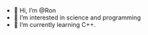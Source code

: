 - 👋 Hi, I’m @Ron
- 👀 I’m interested in science and programming
- 🌱 I’m currently learning C++.

<!---
Asenkraft/Asenkraft is a ✨ special ✨ repository because its `README.md` (this file) appears on your GitHub profile.
You can click the Preview link to take a look at your changes.
--->
